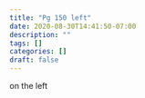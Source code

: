 ```yaml
---
title: "Pg 150 left"
date: 2020-08-30T14:41:50-07:00
description: ""
tags: []
categories: []
draft: false
---
```


on the left